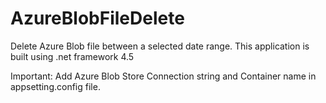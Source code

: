 # AzureBlobFileDelete
Delete Azure Blob file between a selected date range. This application is built using .net framework 4.5

Important:
Add Azure Blob Store Connection string and Container name in appsetting.config file.
